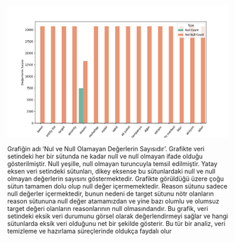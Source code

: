 


<p align="center">
  <img alt="class_distributions" title="BRAIN-TR" src="https://github.com/tr-brain-com/Acikhack2024TDDI/blob/main/images/1.png" height="300">
</p>

Grafiğin adı ‘Nul ve Null Olamayan Değerlerin Sayısıdır’. Grafikte veri setindeki her bir sütunda ne kadar null ve null olmayan ifade olduğu gösterilmiştir. Null yeşille, null olmayan turuncuyla temsil edilmiştir. Yatay eksen veri setindeki sütunları, dikey eksense bu sütunlardaki null ve null olmayan değerlerin sayısını göstermektedir. Grafikte görüldüğü üzere çoğu sütun tamamen dolu olup null değer içermemektedir. Reason sütunu sadece null değerler içermektedir, bunun nedeni de target sütunu nötr olanların reason sütununa  null değer atamamızdan ve yine bazı olumlu ve olumsuz target değeri olanların reasonlarının null olmasındandır. Bu grafik, veri setindeki eksik veri durumunu görsel olarak değerlendirmeyi sağlar ve hangi sütunlarda eksik veri olduğunu net bir şekilde gösterir. Bu tür bir analiz, veri temizleme ve hazırlama süreçlerinde oldukça faydalı olur
